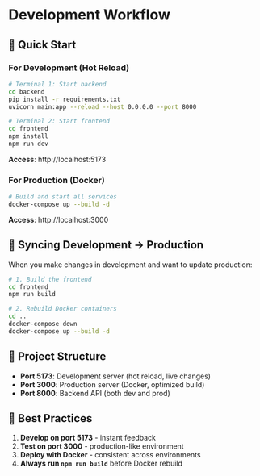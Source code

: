 # Development Workflow

## 🚀 Quick Start

### For Development (Hot Reload)
```bash
# Terminal 1: Start backend
cd backend
pip install -r requirements.txt
uvicorn main:app --reload --host 0.0.0.0 --port 8000

# Terminal 2: Start frontend
cd frontend
npm install
npm run dev
```
**Access**: http://localhost:5173

### For Production (Docker)
```bash
# Build and start all services
docker-compose up --build -d
```
**Access**: http://localhost:3000

## 🔄 Syncing Development → Production

When you make changes in development and want to update production:

```bash
# 1. Build the frontend
cd frontend
npm run build

# 2. Rebuild Docker containers
cd ..
docker-compose down
docker-compose up --build -d
```

## 📁 Project Structure

- **Port 5173**: Development server (hot reload, live changes)
- **Port 3000**: Production server (Docker, optimized build)
- **Port 8000**: Backend API (both dev and prod)

## 🎯 Best Practices

1. **Develop on port 5173** - instant feedback
2. **Test on port 3000** - production-like environment
3. **Deploy with Docker** - consistent across environments
4. **Always run `npm run build`** before Docker rebuild
